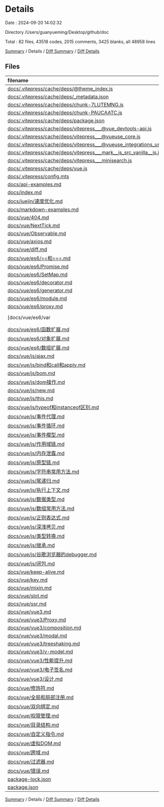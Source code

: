 # Details

Date : 2024-09-20 14:02:32

Directory /Users/guanyueming/Desktop/github/doc

Total : 82 files,  43518 codes, 2015 comments, 3425 blanks, all 48958 lines

[Summary](results.md) / Details / [Diff Summary](diff.md) / [Diff Details](diff-details.md)

## Files
| filename | language | code | comment | blank | total |
| :--- | :--- | ---: | ---: | ---: | ---: |
| [docs/.vitepress/cache/deps/@theme_index.js](/docs/.vitepress/cache/deps/@theme_index.js) | JavaScript | 236 | 12 | 12 | 260 |
| [docs/.vitepress/cache/deps/_metadata.json](/docs/.vitepress/cache/deps/_metadata.json) | JSON | 58 | 0 | 0 | 58 |
| [docs/.vitepress/cache/deps/chunk-7LUTEMNG.js](/docs/.vitepress/cache/deps/chunk-7LUTEMNG.js) | JavaScript | 9,236 | 25 | 5 | 9,266 |
| [docs/.vitepress/cache/deps/chunk-PAUCAATC.js](/docs/.vitepress/cache/deps/chunk-PAUCAATC.js) | JavaScript | 11,260 | 215 | 8 | 11,483 |
| [docs/.vitepress/cache/deps/package.json](/docs/.vitepress/cache/deps/package.json) | JSON | 3 | 0 | 1 | 4 |
| [docs/.vitepress/cache/deps/vitepress___@vue_devtools-api.js](/docs/.vitepress/cache/deps/vitepress___@vue_devtools-api.js) | JavaScript | 4,199 | 144 | 5 | 4,348 |
| [docs/.vitepress/cache/deps/vitepress___@vueuse_core.js](/docs/.vitepress/cache/deps/vitepress___@vueuse_core.js) | JavaScript | 566 | 1 | 1 | 568 |
| [docs/.vitepress/cache/deps/vitepress___@vueuse_integrations_useFocusTrap.js](/docs/.vitepress/cache/deps/vitepress___@vueuse_integrations_useFocusTrap.js) | JavaScript | 1,021 | 77 | 4 | 1,102 |
| [docs/.vitepress/cache/deps/vitepress___mark__js_src_vanilla__js.js](/docs/.vitepress/cache/deps/vitepress___mark__js_src_vanilla__js.js) | JavaScript | 882 | 781 | 3 | 1,666 |
| [docs/.vitepress/cache/deps/vitepress___minisearch.js](/docs/.vitepress/cache/deps/vitepress___minisearch.js) | JavaScript | 1,080 | 757 | 1 | 1,838 |
| [docs/.vitepress/cache/deps/vue.js](/docs/.vitepress/cache/deps/vue.js) | JavaScript | 322 | 1 | 1 | 324 |
| [docs/.vitepress/config.mts](/docs/.vitepress/config.mts) | TypeScript | 45 | 2 | 4 | 51 |
| [docs/api-examples.md](/docs/api-examples.md) | Markdown | 32 | 0 | 18 | 50 |
| [docs/index.md](/docs/index.md) | Markdown | 25 | 0 | 4 | 29 |
| [docs/juejin/速度优化.md](/docs/juejin/%E9%80%9F%E5%BA%A6%E4%BC%98%E5%8C%96.md) | Markdown | 44 | 0 | 16 | 60 |
| [docs/markdown-examples.md](/docs/markdown-examples.md) | Markdown | 63 | 0 | 23 | 86 |
| [docs/vue/404.md](/docs/vue/404.md) | Markdown | 119 | 0 | 41 | 160 |
| [docs/vue/NextTick.md](/docs/vue/NextTick.md) | Markdown | 152 | 0 | 40 | 192 |
| [docs/vue/Observable.md](/docs/vue/Observable.md) | Markdown | 189 | 0 | 37 | 226 |
| [docs/vue/axios.md](/docs/vue/axios.md) | Markdown | 773 | 0 | 157 | 930 |
| [docs/vue/diff.md](/docs/vue/diff.md) | Markdown | 286 | 0 | 72 | 358 |
| [docs/vue/es6/==和===.md](/docs/vue/es6/==%E5%92%8C===.md) | Markdown | 100 | 0 | 33 | 133 |
| [docs/vue/es6/Promise.md](/docs/vue/es6/Promise.md) | Markdown | 335 | 0 | 72 | 407 |
| [docs/vue/es6/SetMap.md](/docs/vue/es6/SetMap.md) | Markdown | 300 | 0 | 76 | 376 |
| [docs/vue/es6/decorator.md](/docs/vue/es6/decorator.md) | Markdown | 209 | 0 | 36 | 245 |
| [docs/vue/es6/generator.md](/docs/vue/es6/generator.md) | Markdown | 202 | 0 | 52 | 254 |
| [docs/vue/es6/module.md](/docs/vue/es6/module.md) | Markdown | 229 | 0 | 39 | 268 |
| [docs/vue/es6/proxy.md](/docs/vue/es6/proxy.md) | Markdown | 225 | 0 | 67 | 292 |
| [docs/vue/es6/var|let|const.md](/docs/vue/es6/var%7Clet%7Cconst.md) | Markdown | 211 | 0 | 39 | 250 |
| [docs/vue/es6/函数扩展.md](/docs/vue/es6/%E5%87%BD%E6%95%B0%E6%89%A9%E5%B1%95.md) | Markdown | 174 | 0 | 22 | 196 |
| [docs/vue/es6/对象扩展.md](/docs/vue/es6/%E5%AF%B9%E8%B1%A1%E6%89%A9%E5%B1%95.md) | Markdown | 270 | 0 | 38 | 308 |
| [docs/vue/es6/数组扩展.md](/docs/vue/es6/%E6%95%B0%E7%BB%84%E6%89%A9%E5%B1%95.md) | Markdown | 251 | 0 | 46 | 297 |
| [docs/vue/js/ajax.md](/docs/vue/js/ajax.md) | Markdown | 145 | 0 | 39 | 184 |
| [docs/vue/js/bind和call和apply.md](/docs/vue/js/bind%E5%92%8Ccall%E5%92%8Capply.md) | Markdown | 144 | 0 | 38 | 182 |
| [docs/vue/js/bom.md](/docs/vue/js/bom.md) | Markdown | 143 | 0 | 47 | 190 |
| [docs/vue/js/dom操作.md](/docs/vue/js/dom%E6%93%8D%E4%BD%9C.md) | Markdown | 242 | 0 | 58 | 300 |
| [docs/vue/js/new.md](/docs/vue/js/new.md) | Markdown | 132 | 0 | 18 | 150 |
| [docs/vue/js/this.md](/docs/vue/js/this.md) | Markdown | 283 | 0 | 81 | 364 |
| [docs/vue/js/typeof和instanceof区别.md](/docs/vue/js/typeof%E5%92%8Cinstanceof%E5%8C%BA%E5%88%AB.md) | Markdown | 148 | 0 | 46 | 194 |
| [docs/vue/js/事件代理.md](/docs/vue/js/%E4%BA%8B%E4%BB%B6%E4%BB%A3%E7%90%86.md) | Markdown | 145 | 0 | 32 | 177 |
| [docs/vue/js/事件循环.md](/docs/vue/js/%E4%BA%8B%E4%BB%B6%E5%BE%AA%E7%8E%AF.md) | Markdown | 276 | 0 | 79 | 355 |
| [docs/vue/js/事件模型.md](/docs/vue/js/%E4%BA%8B%E4%BB%B6%E6%A8%A1%E5%9E%8B.md) | Markdown | 216 | 0 | 40 | 256 |
| [docs/vue/js/作用域链.md](/docs/vue/js/%E4%BD%9C%E7%94%A8%E5%9F%9F%E9%93%BE.md) | Markdown | 117 | 0 | 35 | 152 |
| [docs/vue/js/内存泄露.md](/docs/vue/js/%E5%86%85%E5%AD%98%E6%B3%84%E9%9C%B2.md) | Markdown | 8 | 0 | 2 | 10 |
| [docs/vue/js/原型链.md](/docs/vue/js/%E5%8E%9F%E5%9E%8B%E9%93%BE.md) | Markdown | 118 | 0 | 39 | 157 |
| [docs/vue/js/字符串常用方法.md](/docs/vue/js/%E5%AD%97%E7%AC%A6%E4%B8%B2%E5%B8%B8%E7%94%A8%E6%96%B9%E6%B3%95.md) | Markdown | 110 | 0 | 29 | 139 |
| [docs/vue/js/尾递归.md](/docs/vue/js/%E5%B0%BE%E9%80%92%E5%BD%92.md) | Markdown | 198 | 0 | 44 | 242 |
| [docs/vue/js/执行上下文.md](/docs/vue/js/%E6%89%A7%E8%A1%8C%E4%B8%8A%E4%B8%8B%E6%96%87.md) | Markdown | 232 | 0 | 74 | 306 |
| [docs/vue/js/数据类型.md](/docs/vue/js/%E6%95%B0%E6%8D%AE%E7%B1%BB%E5%9E%8B.md) | Markdown | 184 | 0 | 54 | 238 |
| [docs/vue/js/数组常用方法.md](/docs/vue/js/%E6%95%B0%E7%BB%84%E5%B8%B8%E7%94%A8%E6%96%B9%E6%B3%95.md) | Markdown | 176 | 0 | 45 | 221 |
| [docs/vue/js/正则表达式.md](/docs/vue/js/%E6%AD%A3%E5%88%99%E8%A1%A8%E8%BE%BE%E5%BC%8F.md) | Markdown | 309 | 0 | 76 | 385 |
| [docs/vue/js/深浅拷贝.md](/docs/vue/js/%E6%B7%B1%E6%B5%85%E6%8B%B7%E8%B4%9D.md) | Markdown | 172 | 0 | 54 | 226 |
| [docs/vue/js/类型转换.md](/docs/vue/js/%E7%B1%BB%E5%9E%8B%E8%BD%AC%E6%8D%A2.md) | Markdown | 129 | 0 | 55 | 184 |
| [docs/vue/js/继承.md](/docs/vue/js/%E7%BB%A7%E6%89%BF.md) | Markdown | 261 | 0 | 75 | 336 |
| [docs/vue/js/谷歌浏览器的debugger.md](/docs/vue/js/%E8%B0%B7%E6%AD%8C%E6%B5%8F%E8%A7%88%E5%99%A8%E7%9A%84debugger.md) | Markdown | 178 | 0 | 75 | 253 |
| [docs/vue/js/闭包.md](/docs/vue/js/%E9%97%AD%E5%8C%85.md) | Markdown | 191 | 0 | 53 | 244 |
| [docs/vue/keep-alive.md](/docs/vue/keep-alive.md) | Markdown | 255 | 0 | 65 | 320 |
| [docs/vue/key.md](/docs/vue/key.md) | Markdown | 134 | 0 | 39 | 173 |
| [docs/vue/mixin.md](/docs/vue/mixin.md) | Markdown | 298 | 0 | 76 | 374 |
| [docs/vue/slot.md](/docs/vue/slot.md) | Markdown | 212 | 0 | 70 | 282 |
| [docs/vue/ssr.md](/docs/vue/ssr.md) | Markdown | 410 | 0 | 79 | 489 |
| [docs/vue/vue3.md](/docs/vue/vue3.md) | Markdown | 212 | 0 | 77 | 289 |
| [docs/vue/vue3/Proxy.md](/docs/vue/vue3/Proxy.md) | Markdown | 254 | 0 | 34 | 288 |
| [docs/vue/vue3/composition.md](/docs/vue/vue3/composition.md) | Markdown | 197 | 0 | 46 | 243 |
| [docs/vue/vue3/modal.md](/docs/vue/vue3/modal.md) | Markdown | 269 | 0 | 50 | 319 |
| [docs/vue/vue3/treeshaking.md](/docs/vue/vue3/treeshaking.md) | Markdown | 111 | 0 | 24 | 135 |
| [docs/vue/vue3/v-model.md](/docs/vue/vue3/v-model.md) | Markdown | 182 | 0 | 52 | 234 |
| [docs/vue/vue3/性能提升.md](/docs/vue/vue3/%E6%80%A7%E8%83%BD%E6%8F%90%E5%8D%87.md) | Markdown | 184 | 0 | 39 | 223 |
| [docs/vue/vue3/电子签名.md](/docs/vue/vue3/%E7%94%B5%E5%AD%90%E7%AD%BE%E5%90%8D.md) | Markdown | 176 | 0 | 54 | 230 |
| [docs/vue/vue3/设计.md](/docs/vue/vue3/%E8%AE%BE%E8%AE%A1.md) | Markdown | 145 | 0 | 46 | 191 |
| [docs/vue/修饰符.md](/docs/vue/%E4%BF%AE%E9%A5%B0%E7%AC%A6.md) | Markdown | 174 | 0 | 78 | 252 |
| [docs/vue/全局和局部注册.md](/docs/vue/%E5%85%A8%E5%B1%80%E5%92%8C%E5%B1%80%E9%83%A8%E6%B3%A8%E5%86%8C.md) | Markdown | 19 | 0 | 6 | 25 |
| [docs/vue/双向绑定.md](/docs/vue/%E5%8F%8C%E5%90%91%E7%BB%91%E5%AE%9A.md) | Markdown | 167 | 0 | 50 | 217 |
| [docs/vue/权限管理.md](/docs/vue/%E6%9D%83%E9%99%90%E7%AE%A1%E7%90%86.md) | Markdown | 340 | 0 | 85 | 425 |
| [docs/vue/目录结构.md](/docs/vue/%E7%9B%AE%E5%BD%95%E7%BB%93%E6%9E%84.md) | Markdown | 210 | 0 | 38 | 248 |
| [docs/vue/自定义指令.md](/docs/vue/%E8%87%AA%E5%AE%9A%E4%B9%89%E6%8C%87%E4%BB%A4.md) | Markdown | 247 | 0 | 50 | 297 |
| [docs/vue/虚拟DOM.md](/docs/vue/%E8%99%9A%E6%8B%9FDOM.md) | Markdown | 347 | 0 | 65 | 412 |
| [docs/vue/跨域.md](/docs/vue/%E8%B7%A8%E5%9F%9F.md) | Markdown | 116 | 0 | 39 | 155 |
| [docs/vue/过滤器.md](/docs/vue/%E8%BF%87%E6%BB%A4%E5%99%A8.md) | Markdown | 167 | 0 | 53 | 220 |
| [docs/vue/错误.md](/docs/vue/%E9%94%99%E8%AF%AF.md) | Markdown | 244 | 0 | 48 | 292 |
| [package-lock.json](/package-lock.json) | JSON | 1,077 | 0 | 1 | 1,078 |
| [package.json](/package.json) | JSON | 17 | 0 | 0 | 17 |

[Summary](results.md) / Details / [Diff Summary](diff.md) / [Diff Details](diff-details.md)